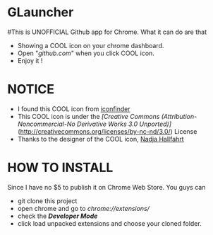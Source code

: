 GLauncher
=========

#This is UNOFFICIAL Github app for Chrome. What it can do are that

* Showing a COOL icon on your chrome dashboard.
* Open "*github.com*" when you click COOL icon.
* Enjoy it !  


# NOTICE

* I found this COOL icon from [iconfinder](http://iconfinder.com)
* This COOL icon is under the *[Creative Commons (Attribution-Noncommercial-No Derivative Works 3.0 Unported)]*(http://creativecommons.org/licenses/by-nc-nd/3.0/) License
* Thanks to the designer of the COOL icon, [Nadja Hallfahrt](http://blog.artcore-illustrations.de/)

# HOW TO INSTALL

Since I have no $5 to publish it on Chrome Web Store. You guys can

* git clone this project
* open chrome and go to *chrome://extensions/*
* check the *__Developer Mode__*
* click load unpacked extensions and choose your cloned folder. 

